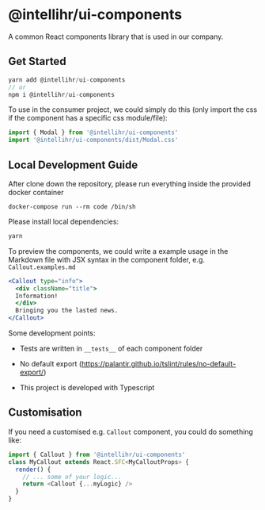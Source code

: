 # @intellihr/ui-components

A common React components library that is used in our company.

## Get Started

```javascript
yarn add @intellihr/ui-components
// or
npm i @intellihr/ui-components
```

To use in the consumer project, we could simply do this (only import the css if the component has a specific css module/file):

``` javascript
import { Modal } from '@intellihr/ui-components'
import '@intellihr/ui-components/dist/Modal.css'
```

## Local Development Guide

After clone down the repository, please run everything inside the provided docker container

```!bash
docker-compose run --rm code /bin/sh
```

Please install local dependencies:

```javascript
yarn
```

To preview the components, we could write a example usage in the Markdown file with JSX syntax in the component folder, e.g. `Callout.examples.md`

```jsx
<Callout type="info">
  <div className="title">
  Information!
  </div>
  Bringing you the lasted news.
</Callout>
```

Some development points:

* Tests are written in `__tests__` of each component folder

* No default export (https://palantir.github.io/tslint/rules/no-default-export/)

* This project is developed with Typescript

## Customisation

If you need a customised e.g. `Callout` component, you could do something like:

```javascript
import { Callout } from '@intellihr/ui-components'
class MyCallout extends React.SFC<MyCalloutProps> {
  render() {
    // ... some of your logic...
    return <Callout {...myLogic} />
  }
}
```
